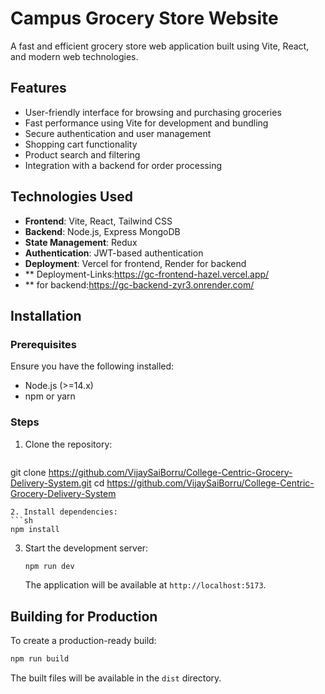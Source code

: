 # Campus Grocery Store Website

A fast and efficient grocery store web application built using Vite, React, and modern web technologies.

## Features
- User-friendly interface for browsing and purchasing groceries
- Fast performance using Vite for development and bundling
- Secure authentication and user management
- Shopping cart functionality
- Product search and filtering
- Integration with a backend for order processing

## Technologies Used
- **Frontend**: Vite, React, Tailwind CSS
- **Backend**: Node.js, Express  MongoDB
- **State Management**:  Redux
- **Authentication**: JWT-based authentication
- **Deployment**: Vercel for frontend, Render for backend
- ** Deployment-Links:https://gc-frontend-hazel.vercel.app/
- ** for backend:https://gc-backend-zyr3.onrender.com/

## Installation
### Prerequisites
Ensure you have the following installed:
- Node.js (>=14.x)
- npm or yarn

### Steps
1. Clone the repository:
   ```sh
  git clone  https://github.com/VijaySaiBorru/College-Centric-Grocery-Delivery-System.git
   cd https://github.com/VijaySaiBorru/College-Centric-Grocery-Delivery-System
   ```
2. Install dependencies:
   ```sh
   npm install
   ```
3. Start the development server:
   ```sh
   npm run dev
   ```
   The application will be available at `http://localhost:5173`.

## Building for Production
To create a production-ready build:
```sh
npm run build
```
The built files will be available in the `dist` directory.
